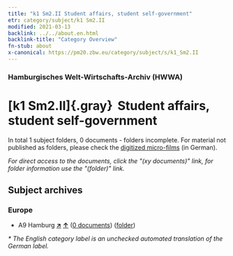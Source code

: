 ```yaml
---
title: "k1 Sm2.II Student affairs, student self-government"
etr: category/subject/k1 Sm2.II
modified: 2021-03-13
backlink: ../../about.en.html
backlink-title: "Category Overview"
fn-stub: about
x-canonical: https://pm20.zbw.eu/category/subject/s/k1_Sm2.II
---
```


### Hamburgisches Welt-Wirtschafts-Archiv (HWWA)
# [k1 Sm2.II]{.gray}&#8201; Student affairs, student self-government&#160; 





In total 1 subject folders, 0 documents - folders incomplete.
For material not published as folders, please check the [digitized micro-films](/film/h1_sh.de.html) (in German).

_For direct access to the documents, click the "(xy documents)" link, for folder information use the "(folder)" link._

## Subject archives



### Europe

- A9 Hamburg [**&nearr;**](../../../geo/i/140905/about.en.html "Hamburg (all folders)") [**&uarr;**](../../../geo/about.en.html#A9 "Country category system") (<a href="https://pm20.zbw.eu/dfgview/sh/140905,144717" title="about: Hamburg : Student affairs, student self-government" target="_blank">0 documents</a>) ([folder](../../../../folder/sh/1409xx/140905/1447xx/144717/about.en.html))


_* The English category label is an unchecked automated translation of the German label._

